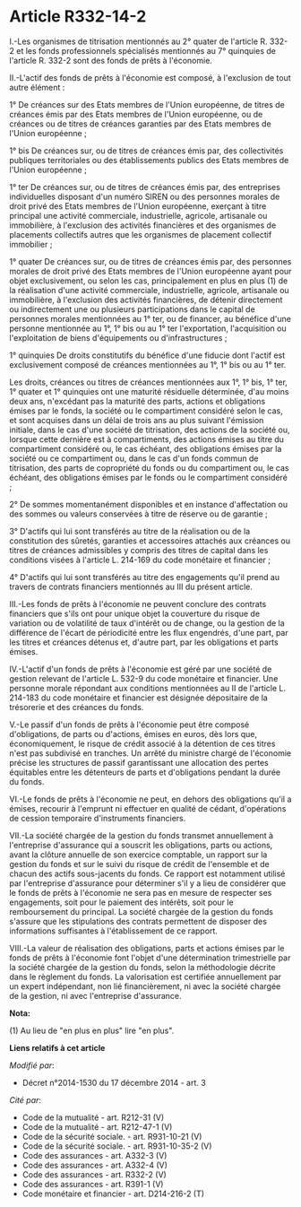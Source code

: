 # Article R332-14-2

I.-Les organismes de titrisation mentionnés au 2° quater de l'article R. 332-2 et les fonds professionnels spécialisés
mentionnés au 7° quinquies de l'article R. 332-2 sont des fonds de prêts à l'économie. 

II.-L'actif des fonds de prêts à l'économie est composé, à l'exclusion de tout autre élément : 

1° De créances sur des Etats membres de l'Union européenne, de titres de créances émis par des Etats membres de l'Union
européenne, ou de créances ou de titres de créances garanties par des Etats membres de l'Union européenne ; 

1° bis De créances sur, ou de titres de créances émis par, des collectivités publiques territoriales ou des établissements
publics des Etats membres de l'Union européenne ; 

1° ter De créances sur, ou de titres de créances émis par, des entreprises individuelles disposant d'un numéro SIREN ou des
personnes morales de droit privé des Etats membres de l'Union européenne, exerçant à titre principal une activité
commerciale, industrielle, agricole, artisanale ou immobilière, à l'exclusion des activités financières et des organismes de
placements collectifs autres que les organismes de placement collectif immobilier ; 

1° quater De créances sur, ou de titres de créances émis par, des personnes morales de droit privé des Etats membres de
l'Union européenne ayant pour objet exclusivement, ou selon les cas, principalement en plus en plus (1) de la réalisation
d'une activité commerciale, industrielle, agricole, artisanale ou immobilière, à l'exclusion des activités financières, de
détenir directement ou indirectement une ou plusieurs participations dans le capital de personnes morales mentionnées au 1°
ter, ou de financer, au bénéfice d'une personne mentionnée au 1°, 1° bis ou au 1° ter l'exportation, l'acquisition ou
l'exploitation de biens d'équipements ou d'infrastructures ; 

1° quinquies De droits constitutifs du bénéfice d'une fiducie dont l'actif est exclusivement composé de créances mentionnées
au 1°, 1° bis ou au 1° ter. 

Les droits, créances ou titres de créances mentionnées aux 1°, 1° bis, 1° ter, 1° quater et 1° quinquies ont une maturité
résiduelle déterminée, d'au moins deux ans, n'excédant pas la maturité des parts, actions et obligations émises par le fonds,
la société ou le compartiment considéré selon le cas, et sont acquises dans un délai de trois ans au plus suivant l'émission
initiale, dans le cas d'une société de titrisation, des actions de la société ou, lorsque cette dernière est à compartiments,
des actions émises au titre du compartiment considéré ou, le cas échéant, des obligations émises par la société ou ce
compartiment ou, dans le cas d'un fonds commun de titrisation, des parts de copropriété du fonds ou du compartiment ou, le
cas échéant, des obligations émises par le fonds ou le compartiment considéré ; 

2° De sommes momentanément disponibles et en instance d'affectation ou des sommes ou valeurs conservées à titre de réserve ou
de garantie ; 

3° D'actifs qui lui sont transférés au titre de la réalisation ou de la constitution des sûretés, garanties et accessoires
attachés aux créances ou titres de créances admissibles y compris des titres de capital dans les conditions visées à
l'article L. 214-169 du code monétaire et financier ; 

4° D'actifs qui lui sont transférés au titre des engagements qu'il prend au travers de contrats financiers mentionnés au III
du présent article. 

III.-Les fonds de prêts à l'économie ne peuvent conclure des contrats financiers que s'ils ont pour unique objet la
couverture du risque de variation ou de volatilité de taux d'intérêt ou de change, ou la gestion de la différence de l'écart
de périodicité entre les flux engendrés, d'une part, par les titres et créances détenus et, d'autre part, par les obligations
et parts émises. 

IV.-L'actif d'un fonds de prêts à l'économie est géré par une société de gestion relevant de l'article L. 532-9 du code
monétaire et financier. Une personne morale répondant aux conditions mentionnées au II de l'article L. 214-183 du code
monétaire et financier est désignée dépositaire de la trésorerie et des créances du fonds. 

V.-Le passif d'un fonds de prêts à l'économie peut être composé d'obligations, de parts ou d'actions, émises en euros, dès
lors que, économiquement, le risque de crédit associé à la détention de ces titres n'est pas subdivisé en tranches. Un arrêté
du ministre chargé de l'économie précise les structures de passif garantissant une allocation des pertes équitables entre les
détenteurs de parts et d'obligations pendant la durée du fonds. 

VI.-Le fonds de prêts à l'économie ne peut, en dehors des obligations qu'il a émises, recourir à l'emprunt ni effectuer en
qualité de cédant, d'opérations de cession temporaire d'instruments financiers. 

VII.-La société chargée de la gestion du fonds transmet annuellement à l'entreprise d'assurance qui a souscrit les
obligations, parts ou actions, avant la clôture annuelle de son exercice comptable, un rapport sur la gestion du fonds et sur
le suivi du risque de crédit de l'ensemble et de chacun des actifs sous-jacents du fonds. Ce rapport est notamment utilisé
par l'entreprise d'assurance pour déterminer s'il y a lieu de considérer que le fonds de prêts à l'économie ne sera pas en
mesure de respecter ses engagements, soit pour le paiement des intérêts, soit pour le remboursement du principal. La société
chargée de la gestion du fonds s'assure que les stipulations des contrats permettent de disposer des informations suffisantes
à l'établissement de ce rapport. 

VIII.-La valeur de réalisation des obligations, parts et actions émises par le fonds de prêts à l'économie font l'objet d'une
détermination trimestrielle par la société chargée de la gestion du fonds, selon la méthodologie décrite dans le règlement du
fonds. La valorisation est certifiée annuellement par un expert indépendant, non lié financièrement, ni avec la société
chargée de la gestion, ni avec l'entreprise d'assurance.

**Nota:**

(1) Au lieu de "en plus en plus" lire "en plus".

**Liens relatifs à cet article**

_Modifié par_:

  - Décret n°2014-1530 du 17 décembre 2014 - art. 3

_Cité par_:

  - Code de la mutualité - art. R212-31 (V)
  - Code de la mutualité - art. R212-47-1 (V)
  - Code de la sécurité sociale. - art. R931-10-21 (V)
  - Code de la sécurité sociale. - art. R931-10-35-2 (V)
  - Code des assurances - art. A332-3 (V)
  - Code des assurances - art. A332-4 (V)
  - Code des assurances - art. R332-2 (V)
  - Code des assurances - art. R391-1 (V)
  - Code monétaire et financier - art. D214-216-2 (T)
